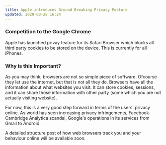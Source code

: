```yaml
---
title: Apple introduces Ground Breaking Privacy Feature
updated: 2020-03-28 16:24
---
```


### Competition to the Google Chrome
Apple has launched privay feature for its Safari Browser which blocks all third party cookies to be stored on the device. This is currently for all iPhones.

### Why is this Important?
As you may think, browsers are not so simple piece of software. Ofcourse they let use the internet, but that is not all they do. Browsers have all the information about what websites you visit. It can store cookies, sessions, and it can share those information with other party (some which you are not actually visiting website).

For now, this is a very good step forward in terms of the users' privacy online. As world has seen increasing privacy infringements, Facebook-Cambridge Analytica scandal, Google's operations in its services from Gmail to Android. 

A detailed structure post of how web browsers track you and your behaviour online will be available soon.
